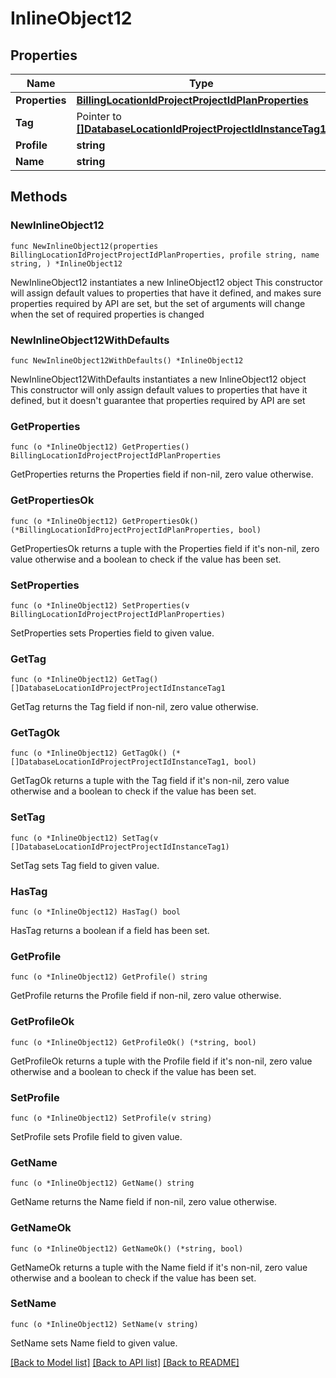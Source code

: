 # InlineObject12

## Properties

Name | Type | Description | Notes
------------ | ------------- | ------------- | -------------
**Properties** | [**BillingLocationIdProjectProjectIdPlanProperties**](BillingLocationIdProjectProjectIdPlanProperties.md) |  | 
**Tag** | Pointer to [**[]DatabaseLocationIdProjectProjectIdInstanceTag1**](DatabaseLocationIdProjectProjectIdInstanceTag1.md) |  | [optional] 
**Profile** | **string** |  | 
**Name** | **string** |  | 

## Methods

### NewInlineObject12

`func NewInlineObject12(properties BillingLocationIdProjectProjectIdPlanProperties, profile string, name string, ) *InlineObject12`

NewInlineObject12 instantiates a new InlineObject12 object
This constructor will assign default values to properties that have it defined,
and makes sure properties required by API are set, but the set of arguments
will change when the set of required properties is changed

### NewInlineObject12WithDefaults

`func NewInlineObject12WithDefaults() *InlineObject12`

NewInlineObject12WithDefaults instantiates a new InlineObject12 object
This constructor will only assign default values to properties that have it defined,
but it doesn't guarantee that properties required by API are set

### GetProperties

`func (o *InlineObject12) GetProperties() BillingLocationIdProjectProjectIdPlanProperties`

GetProperties returns the Properties field if non-nil, zero value otherwise.

### GetPropertiesOk

`func (o *InlineObject12) GetPropertiesOk() (*BillingLocationIdProjectProjectIdPlanProperties, bool)`

GetPropertiesOk returns a tuple with the Properties field if it's non-nil, zero value otherwise
and a boolean to check if the value has been set.

### SetProperties

`func (o *InlineObject12) SetProperties(v BillingLocationIdProjectProjectIdPlanProperties)`

SetProperties sets Properties field to given value.


### GetTag

`func (o *InlineObject12) GetTag() []DatabaseLocationIdProjectProjectIdInstanceTag1`

GetTag returns the Tag field if non-nil, zero value otherwise.

### GetTagOk

`func (o *InlineObject12) GetTagOk() (*[]DatabaseLocationIdProjectProjectIdInstanceTag1, bool)`

GetTagOk returns a tuple with the Tag field if it's non-nil, zero value otherwise
and a boolean to check if the value has been set.

### SetTag

`func (o *InlineObject12) SetTag(v []DatabaseLocationIdProjectProjectIdInstanceTag1)`

SetTag sets Tag field to given value.

### HasTag

`func (o *InlineObject12) HasTag() bool`

HasTag returns a boolean if a field has been set.

### GetProfile

`func (o *InlineObject12) GetProfile() string`

GetProfile returns the Profile field if non-nil, zero value otherwise.

### GetProfileOk

`func (o *InlineObject12) GetProfileOk() (*string, bool)`

GetProfileOk returns a tuple with the Profile field if it's non-nil, zero value otherwise
and a boolean to check if the value has been set.

### SetProfile

`func (o *InlineObject12) SetProfile(v string)`

SetProfile sets Profile field to given value.


### GetName

`func (o *InlineObject12) GetName() string`

GetName returns the Name field if non-nil, zero value otherwise.

### GetNameOk

`func (o *InlineObject12) GetNameOk() (*string, bool)`

GetNameOk returns a tuple with the Name field if it's non-nil, zero value otherwise
and a boolean to check if the value has been set.

### SetName

`func (o *InlineObject12) SetName(v string)`

SetName sets Name field to given value.



[[Back to Model list]](../README.md#documentation-for-models) [[Back to API list]](../README.md#documentation-for-api-endpoints) [[Back to README]](../README.md)


